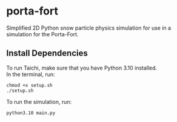 # porta-fort
Simplified 2D Python snow particle physics simulation for use in a simulation for the Porta-Fort.  

## Install Dependencies
To run Taichi, make sure that you have Python 3.10 installed.  
In the terminal, run:  
```
chmod +x setup.sh
./setup.sh
```
To run the simulation, run:  
```
python3.10 main.py
```
